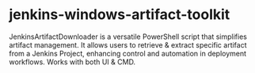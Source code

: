# jenkins-windows-artifact-toolkit
JenkinsArtifactDownloader is a versatile PowerShell script that simplifies artifact management. It allows users to retrieve &amp; extract specific artifact from a Jenkins Project, enhancing control and automation in deployment workflows. Works with both UI &amp; CMD.
